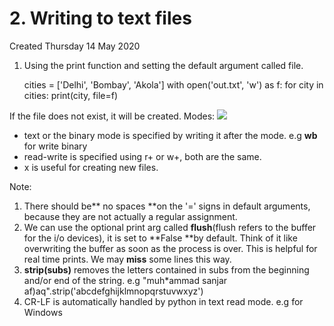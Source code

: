 # 2. Writing to text files
Created Thursday 14 May 2020


1. Using the print function and setting the default argument called file.

	cities = ['Delhi', 'Bombay', 'Akola']
	with open('out.txt', 'w') as f:
		for city in cities:
			print(city, file=f)

If the file does not exist, it will be created.
Modes:
![](pasted_image001%2010.png)

* text or the binary mode is specified by writing it after the mode. e.g **wb** for write binary
* read-write is specified using r+ or w+, both are the same.
* x is useful for creating new files.

Note:

1. There should be** no spaces **on the '=' signs in default arguments, because they are not actually a regular assignment.
2. We can use the optional print arg called **flush**(flush refers to the buffer for the i/o devices), it is set to **False **by default. Think of it like overwriting the buffer as soon as the process is over. This is helpful for real time prints. We may **miss** some lines this way.
3. **strip(**subs**)** removes the letters contained in subs from the beginning and/or end of the string. e.g "muh*ammad sanjar af)aq".strip('abcdefghijklmnopqrstuvwxyz')
4. CR-LF is automatically handled by python in text read mode. e.g for Windows


